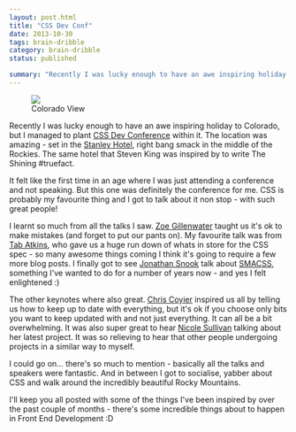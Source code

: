 ```yaml
---
layout: post.html
title: "CSS Dev Conf"
date: 2013-10-30
tags: brain-dribble
category: brain-dribble
status: published

summary: "Recently I was lucky enough to have an awe inspiring holiday to Colorado, but I managed to plant CSS Dev Conference within it."
---
```


<figure class="media-feature">
	<img src="http://farm4.staticflickr.com/3819/10578416714_0c47253263.jpg" />
	<figcaption>Colorado View</figcaption>
</figure>

<p>Recently I was lucky enough to have an awe inspiring holiday to Colorado, but I managed to plant <a href="http://2013.cssdevconf.com/" title="http://2013.cssdevconf.com/">CSS Dev Conference</a> within it. The location was amazing - set in the <a href="http://www.stanleyhotel.com/" title="http://www.stanleyhotel.com/">Stanley Hotel</a>, right bang smack in the middle of the Rockies. The same hotel that Steven King was inspired by to write The Shining #truefact.</p>

<p>It felt like the first time in an age where I was just attending a conference and not speaking. But this one was definitely the conference for me. CSS is probably my favourite thing and I got to talk about it non stop - with such great people!</p>

<p>I learnt so much from all the talks I saw. <a href="https://twitter.com/zomigi" title="https://twitter.com/zomigi">Zoe Gillenwater</a> taught us it's ok to make mistakes (and forget to put our pants on). My favourite talk was from <a href="https://twitter.com/tabatkins" title="https://twitter.com/tabatkins">Tab Atkins</a>, who gave us a huge run down of whats in store for the CSS spec - so many awesome things coming I think it's going to require a few more blog posts. I finally got to see <a href="https://twitter.com/snookca" title="https://twitter.com/snookca">Jonathan Snook</a> talk about <a href="http://smacss.com/" title="http://smacss.com/">SMACSS</a>, something I've wanted to do for a number of years now - and yes I felt enlightened :)</p>

<p>The other keynotes where also great. <a href="https://twitter.com/chriscoyier" title="https://twitter.com/chriscoyier">Chris Coyier</a> inspired us all by telling us how to keep up to date with everything, but it's ok if you choose only bits you want to keep updated with and not just everything. It can all be a bit overwhelming. It was also super great to hear <a href="https://twitter.com/stubbornella" title="https://twitter.com/stubbornella">Nicole Sullivan</a> talking about her latest project. It was so relieving to hear that other people undergoing projects in a similar way to myself.</p>

<p>I could go on… there's so much to mention - basically all the talks and speakers were fantastic. And in between I got to socialise, yabber about CSS and walk around the incredibly beautiful Rocky Mountains.</p>

<p>I'll keep you all posted with some of the things I've been inspired by over the past couple of months - there's some incredible things about to happen in Front End Development :D</p>
